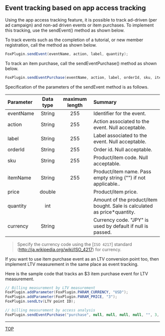 ## Event tracking based on app access tracking

Using the app access tracking feature, it is possible to track ad-driven (per ad campaign) and non-ad driven events or item purchases. To implement this tracking, use the sendEvent() method as shown below.

To track events such as the completion of a tutorial, or new member registration, call the method as shown below.

```cs
FoxPlugin.sendEvent(eventName, action, label, quantity);
```

To track an item purchase, call the sendEventPurchase() method as shown below.

```cs
FoxPlugin.sendEventPurchase(eventName, action, label, orderId, sku, itemName, price, quantity, currency);
```

Specification of the parameters of the sendEvent method is as follows.

|Parameter|Data type|maximum length|Summary|
|:------|:------:|:------:|:------|
|eventName|String|255| Identifier for the event.|
|action|String|255|Action associated to the event. Null acceptable.|
|label|String|255|Label associated to the event. Null acceptable.|
|orderId|String|255|Order id. Null acceptable.|
|sku|String|255|Product/item code. Null acceptable.|
|itemName|String|255|Product/item name. Pass empty string ("") if not applicable..|
|price|double||Product/item price.|
|quantity|int||Amount of the product/item bought. Sale is calculated as price*quantity. |
|currency|String||Currency code. "JPY" is used by default if null is passed.|

> Specify the currency code using the [`ISO 4217`] standard (http://ja.wikipedia.org/wiki/ISO_4217) for currency.

If you want to use item purchase event as an LTV conversion point too, then implement LTV measurement in the same place as event tracking.

Here is the sample code that tracks an $3 item purchase event for LTV measurement.


```cs
// Billing measurement by LTV measurement
FoxPlugin.addParameter(FoxPlugin.PARAM_CURRENCY, "USD");
FoxPlugin.addParameter(FoxPlugin.PARAM_PRICE, "3");
FoxPlugin.sendLtv(LTV point ID);

// billing measurement by access analysis
FoxPlugin.sendEventPurchase("purchase", null, null, null, null, "", 3, 1, "USD");
```

---
[TOP](/lang/en/README.md)
